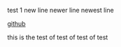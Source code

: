 test 1 
	new line 
			newer line 
					newest line 

[github](https://github.com/joodalfadhel)

this is the test of test of test of test 


